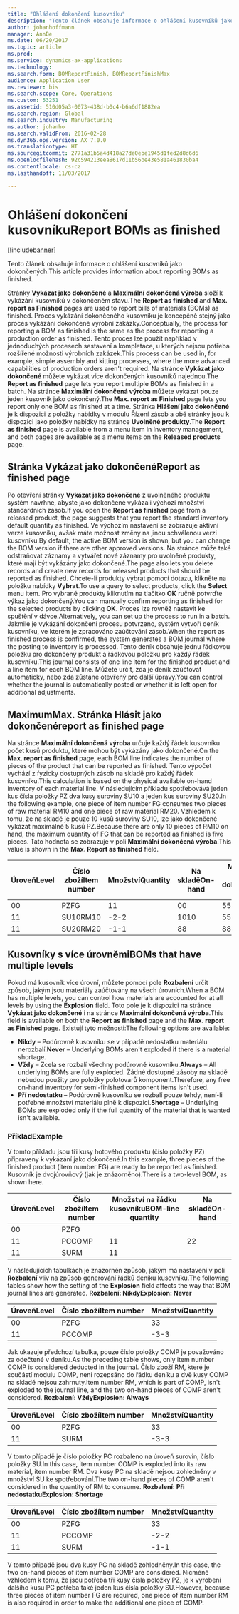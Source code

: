 ```yaml
---
title: "Ohlášení dokončení kusovníku"
description: "Tento článek obsahuje informace o ohlášení kusovníků jako dokončených."
author: johanhoffmann
manager: AnnBe
ms.date: 06/20/2017
ms.topic: article
ms.prod: 
ms.service: dynamics-ax-applications
ms.technology: 
ms.search.form: BOMReportFinish, BOMReportFinishMax
audience: Application User
ms.reviewer: bis
ms.search.scope: Core, Operations
ms.custom: 53251
ms.assetid: 510d05a3-0073-438d-b0c4-b6a6df1882ea
ms.search.region: Global
ms.search.industry: Manufacturing
ms.author: johanho
ms.search.validFrom: 2016-02-28
ms.dyn365.ops.version: AX 7.0.0
ms.translationtype: HT
ms.sourcegitcommit: 2771a31b5a4d418a27de0ebe1945d1fed2d8d6d6
ms.openlocfilehash: 92c594213eea8617d11b56be43e581a461830ba4
ms.contentlocale: cs-cz
ms.lasthandoff: 11/03/2017

---
```


# <a name="report-boms-as-finished"></a><span data-ttu-id="89540-103">Ohlášení dokončení kusovníku</span><span class="sxs-lookup"><span data-stu-id="89540-103">Report BOMs as finished</span></span>

[!include[banner](../includes/banner.md)]


<span data-ttu-id="89540-104">Tento článek obsahuje informace o ohlášení kusovníků jako dokončených.</span><span class="sxs-lookup"><span data-stu-id="89540-104">This article provides information about reporting BOMs as finished.</span></span>

<span data-ttu-id="89540-105">Stránky **Vykázat jako dokončené** a **Maximální dokončená výroba** složí k vykázání kusovníků v dokončeném stavu.</span><span class="sxs-lookup"><span data-stu-id="89540-105">The **Report as finished** and **Max. report as Finished** pages are used to report bills of materials (BOMs) as finished.</span></span> <span data-ttu-id="89540-106">Proces vykázání dokončeného kusovníku je koncepčně stejný jako proces vykázání dokončené výrobní zakázky.</span><span class="sxs-lookup"><span data-stu-id="89540-106">Conceptually, the process for reporting a BOM as finished is the same as the process for reporting a production order as finished.</span></span> <span data-ttu-id="89540-107">Tento proces lze použít například v jednoduchých procesech sestavení a kompletace, u kterých nejsou potřeba rozšířené možnosti výrobních zakázek.</span><span class="sxs-lookup"><span data-stu-id="89540-107">This process can be used in, for example, simple assembly and kitting processes, where the more advanced capabilities of production orders aren't required.</span></span> <span data-ttu-id="89540-108">Na stránce **Vykázat jako dokončené** můžete vykázat více dokončených kusovníků najednou.</span><span class="sxs-lookup"><span data-stu-id="89540-108">The **Report as finished** page lets you report multiple BOMs as finished in a batch.</span></span> <span data-ttu-id="89540-109">Na stránce **Maximální dokončená výroba** můžete vykázat pouze jeden kusovník jako dokončený.</span><span class="sxs-lookup"><span data-stu-id="89540-109">The **Max. report as Finished** page lets you report only one BOM as finished at a time.</span></span> <span data-ttu-id="89540-110">Stránka **Hlášení jako dokončené** je k dispozici z položky nabídky v modulu Řízení zásob a obě stránky jsou k dispozici jako položky nabídky na stránce **Uvolněné produkty**.</span><span class="sxs-lookup"><span data-stu-id="89540-110">The **Report as finished** page is available from a menu item in Inventory management, and both pages are available as a menu items on the **Released products** page.</span></span>

## <a name="report-as-finished-page"></a><span data-ttu-id="89540-111">Stránka Vykázat jako dokončené</span><span class="sxs-lookup"><span data-stu-id="89540-111">Report as finished page</span></span>
<span data-ttu-id="89540-112">Po otevření stránky **Vykázat jako dokončené** z uvolněného produktu systém navrhne, abyste jako dokončené vykázali výchozí množství standardních zásob.</span><span class="sxs-lookup"><span data-stu-id="89540-112">If you open the **Report as finished** page from a released product, the page suggests that you report the standard inventory default quantity as finished.</span></span> <span data-ttu-id="89540-113">Ve výchozím nastavení se zobrazuje aktivní verze kusovníku, avšak máte možnost změny na jinou schválenou verzi kusovníku.</span><span class="sxs-lookup"><span data-stu-id="89540-113">By default, the active BOM version is shown, but you can change the BOM version if there are other approved versions.</span></span> <span data-ttu-id="89540-114">Na stránce může také odstraňovat záznamy a vytvářet nové záznamy pro uvolněné produkty, které mají být vykázány jako dokončené.</span><span class="sxs-lookup"><span data-stu-id="89540-114">The page also lets you delete records and create new records for released products that should be reported as finished.</span></span> <span data-ttu-id="89540-115">Chcete-li produkty vybrat pomocí dotazu, klikněte na položku nabídky **Vybrat**.</span><span class="sxs-lookup"><span data-stu-id="89540-115">To use a query to select products, click the **Select** menu item.</span></span> <span data-ttu-id="89540-116">Pro vybrané produkty kliknutím na tlačítko **OK** ručně potvrďte výkaz jako dokončený.</span><span class="sxs-lookup"><span data-stu-id="89540-116">You can manually confirm reporting as finished for the selected products by clicking **OK**.</span></span> <span data-ttu-id="89540-117">Proces lze rovněž nastavit ke spuštění v dávce.</span><span class="sxs-lookup"><span data-stu-id="89540-117">Alternatively, you can set up the process to run in a batch.</span></span> <span data-ttu-id="89540-118">Jakmile je vykázání dokončení procesu potvrzeno, systém vytvoří deník kusovníku, ve kterém je zpracováno zaúčtování zásob.</span><span class="sxs-lookup"><span data-stu-id="89540-118">When the report as finished process is confirmed, the system generates a BOM journal where the posting to inventory is processed.</span></span> <span data-ttu-id="89540-119">Tento deník obsahuje jednu řádkovou položku pro dokončený produkt a řádkovou položku pro každý řádek kusovníku.</span><span class="sxs-lookup"><span data-stu-id="89540-119">This journal consists of one line item for the finished product and a line item for each BOM line.</span></span> <span data-ttu-id="89540-120">Můžete určit, zda je deník zaúčtovat automaticky, nebo zda zůstane otevřený pro další úpravy.</span><span class="sxs-lookup"><span data-stu-id="89540-120">You can control whether the journal is automatically posted or whether it is left open for additional adjustments.</span></span>

## <a name="max-report-as-finished-page"></a><span data-ttu-id="89540-121">Maximum</span><span class="sxs-lookup"><span data-stu-id="89540-121">Max.</span></span> <span data-ttu-id="89540-122">Stránka Hlásit jako dokončené</span><span class="sxs-lookup"><span data-stu-id="89540-122">report as finished page</span></span>
<span data-ttu-id="89540-123">Na stránce **Maximální dokončená výroba** určuje každý řádek kusovníku počet kusů produktu, které mohou být vykázány jako dokončené.</span><span class="sxs-lookup"><span data-stu-id="89540-123">On the **Max. report as finished** page, each BOM line indicates the number of pieces of the product that can be reported as finished.</span></span> <span data-ttu-id="89540-124">Tento výpočet vychází z fyzicky dostupných zásob na skladě pro každý řádek kusovníku.</span><span class="sxs-lookup"><span data-stu-id="89540-124">This calculation is based on the physical available on-hand inventory of each material line.</span></span> <span data-ttu-id="89540-125">V následujícím příkladu spotřebovává jeden kus čísla položky PZ dva kusy suroviny SU10 a jeden kus suroviny SU20.</span><span class="sxs-lookup"><span data-stu-id="89540-125">In the following example, one piece of item number FG consumes two pieces of raw material RM10 and one piece of raw material RM20.</span></span> <span data-ttu-id="89540-126">Vzhledem k tomu, že na skladě je pouze 10 kusů suroviny SU10, lze jako dokončené vykázat maximálně 5 kusů PZ.</span><span class="sxs-lookup"><span data-stu-id="89540-126">Because there are only 10 pieces of RM10 on hand, the maximum quantity of FG that can be reported as finished is five pieces.</span></span> <span data-ttu-id="89540-127">Tato hodnota se zobrazuje v poli **Maximální dokončená výroba**.</span><span class="sxs-lookup"><span data-stu-id="89540-127">This value is shown in the **Max. Report as finished** field.</span></span>

| <span data-ttu-id="89540-128">Úroveň</span><span class="sxs-lookup"><span data-stu-id="89540-128">Level</span></span> | <span data-ttu-id="89540-129">Číslo zboží</span><span class="sxs-lookup"><span data-stu-id="89540-129">Item number</span></span> | <span data-ttu-id="89540-130">Množství</span><span class="sxs-lookup"><span data-stu-id="89540-130">Quantity</span></span> | <span data-ttu-id="89540-131">Na skladě</span><span class="sxs-lookup"><span data-stu-id="89540-131">On-hand</span></span> | <span data-ttu-id="89540-132">Maximum</span><span class="sxs-lookup"><span data-stu-id="89540-132">Max.</span></span> <span data-ttu-id="89540-133">Hlášení jako dokončené</span><span class="sxs-lookup"><span data-stu-id="89540-133">Report as finished</span></span> |
|-------|-------------|----------|---------|-------------------------|
| <span data-ttu-id="89540-134">0</span><span class="sxs-lookup"><span data-stu-id="89540-134">0</span></span>     | <span data-ttu-id="89540-135">PZ</span><span class="sxs-lookup"><span data-stu-id="89540-135">FG</span></span>          |  <span data-ttu-id="89540-136">1</span><span class="sxs-lookup"><span data-stu-id="89540-136">1</span></span>       | <span data-ttu-id="89540-137">0</span><span class="sxs-lookup"><span data-stu-id="89540-137">0</span></span>       | <span data-ttu-id="89540-138">5</span><span class="sxs-lookup"><span data-stu-id="89540-138">5</span></span>                       |
| <span data-ttu-id="89540-139">1</span><span class="sxs-lookup"><span data-stu-id="89540-139">1</span></span>     | <span data-ttu-id="89540-140">SU10</span><span class="sxs-lookup"><span data-stu-id="89540-140">RM10</span></span>        | <span data-ttu-id="89540-141">-2</span><span class="sxs-lookup"><span data-stu-id="89540-141">-2</span></span>       | <span data-ttu-id="89540-142">10</span><span class="sxs-lookup"><span data-stu-id="89540-142">10</span></span>      | <span data-ttu-id="89540-143">5</span><span class="sxs-lookup"><span data-stu-id="89540-143">5</span></span>                       |
| <span data-ttu-id="89540-144">1</span><span class="sxs-lookup"><span data-stu-id="89540-144">1</span></span>     | <span data-ttu-id="89540-145">SU20</span><span class="sxs-lookup"><span data-stu-id="89540-145">RM20</span></span>        | <span data-ttu-id="89540-146">-1</span><span class="sxs-lookup"><span data-stu-id="89540-146">-1</span></span>       |  <span data-ttu-id="89540-147">8</span><span class="sxs-lookup"><span data-stu-id="89540-147">8</span></span>      | <span data-ttu-id="89540-148">8</span><span class="sxs-lookup"><span data-stu-id="89540-148">8</span></span>                       |

## <a name="boms-that-have-multiple-levels"></a><span data-ttu-id="89540-149">Kusovníky s více úrovněmi</span><span class="sxs-lookup"><span data-stu-id="89540-149">BOMs that have multiple levels</span></span>
<span data-ttu-id="89540-150">Pokud má kusovník více úrovní, můžete pomocí pole **Rozbalení** určit způsob, jakým jsou materiály zaúčtovány na všech úrovních.</span><span class="sxs-lookup"><span data-stu-id="89540-150">When a BOM has multiple levels, you can control how materials are accounted for at all levels by using the **Explosion** field.</span></span> <span data-ttu-id="89540-151">Toto pole je k dispozici na stránce **Vykázat jako dokončené** i na stránce **Maximální dokončená výroba**.</span><span class="sxs-lookup"><span data-stu-id="89540-151">This field is available on both the **Report as finished** page and the **Max. report as Finished** page.</span></span> <span data-ttu-id="89540-152">Existují tyto možnosti:</span><span class="sxs-lookup"><span data-stu-id="89540-152">The following options are available:</span></span>

-   <span data-ttu-id="89540-153">**Nikdy** – Podúrovně kusovníku se v případě nedostatku materiálu nerozbalí.</span><span class="sxs-lookup"><span data-stu-id="89540-153">**Never** – Underlying BOMs aren't exploded if there is a material shortage.</span></span>
-   <span data-ttu-id="89540-154">**Vždy** – Zcela se rozbalí všechny podúrovně kusovníku.</span><span class="sxs-lookup"><span data-stu-id="89540-154">**Always** – All underlying BOMs are fully exploded.</span></span> <span data-ttu-id="89540-155">Žádné dostupné zásoby na skladě nebudou použity pro položky polotovarů komponent.</span><span class="sxs-lookup"><span data-stu-id="89540-155">Therefore, any free on-hand inventory for semi-finished component items isn't used.</span></span>
-   <span data-ttu-id="89540-156">**Pří nedostatku** – Podúrovně kusovníku se rozbalí pouze tehdy, není-li potřebné množství materiálu plně k dispozici.</span><span class="sxs-lookup"><span data-stu-id="89540-156">**Shortage** – Underlying BOMs are exploded only if the full quantity of the material that is wanted isn't available.</span></span>

### <a name="example"></a><span data-ttu-id="89540-157">Příklad</span><span class="sxs-lookup"><span data-stu-id="89540-157">Example</span></span>

<span data-ttu-id="89540-158">V tomto příkladu jsou tři kusy hotového produktu (číslo položky PZ) připraveny k vykázání jako dokončené.</span><span class="sxs-lookup"><span data-stu-id="89540-158">In this example, three pieces of the finished product (item number FG) are ready to be reported as finished.</span></span> <span data-ttu-id="89540-159">Kusovník je dvojúrovňový (jak je znázorněno).</span><span class="sxs-lookup"><span data-stu-id="89540-159">There is a two-level BOM, as shown here.</span></span>

| <span data-ttu-id="89540-160">Úroveň</span><span class="sxs-lookup"><span data-stu-id="89540-160">Level</span></span> | <span data-ttu-id="89540-161">Číslo zboží</span><span class="sxs-lookup"><span data-stu-id="89540-161">Item number</span></span> | <span data-ttu-id="89540-162">Množství na řádku kusovníku</span><span class="sxs-lookup"><span data-stu-id="89540-162">BOM-line quantity</span></span> | <span data-ttu-id="89540-163">Na skladě</span><span class="sxs-lookup"><span data-stu-id="89540-163">On-hand</span></span> |
|-------|-------------|-------------------|---------|
| <span data-ttu-id="89540-164">0</span><span class="sxs-lookup"><span data-stu-id="89540-164">0</span></span>     | <span data-ttu-id="89540-165">PZ</span><span class="sxs-lookup"><span data-stu-id="89540-165">FG</span></span>          |                   |         |
| <span data-ttu-id="89540-166">1</span><span class="sxs-lookup"><span data-stu-id="89540-166">1</span></span>     | <span data-ttu-id="89540-167">PC</span><span class="sxs-lookup"><span data-stu-id="89540-167">COMP</span></span>        | <span data-ttu-id="89540-168">1</span><span class="sxs-lookup"><span data-stu-id="89540-168">1</span></span>                 | <span data-ttu-id="89540-169">2</span><span class="sxs-lookup"><span data-stu-id="89540-169">2</span></span>       |
| <span data-ttu-id="89540-170">1</span><span class="sxs-lookup"><span data-stu-id="89540-170">1</span></span>     | <span data-ttu-id="89540-171">SU</span><span class="sxs-lookup"><span data-stu-id="89540-171">RM</span></span>          | <span data-ttu-id="89540-172">1</span><span class="sxs-lookup"><span data-stu-id="89540-172">1</span></span>                 |         |

<span data-ttu-id="89540-173">V následujících tabulkách je znázorněn způsob, jakým má nastavení v poli **Rozbalení** vliv na způsob generování řádků deníku kusovníku.</span><span class="sxs-lookup"><span data-stu-id="89540-173">The following tables show how the setting of the **Explosion** field affects the way that BOM journal lines are generated.</span></span> <span data-ttu-id="89540-174">**Rozbalení: Nikdy**</span><span class="sxs-lookup"><span data-stu-id="89540-174">**Explosion: Never**</span></span>

| <span data-ttu-id="89540-175">Úroveň</span><span class="sxs-lookup"><span data-stu-id="89540-175">Level</span></span> | <span data-ttu-id="89540-176">Číslo zboží</span><span class="sxs-lookup"><span data-stu-id="89540-176">Item number</span></span> | <span data-ttu-id="89540-177">Množství</span><span class="sxs-lookup"><span data-stu-id="89540-177">Quantity</span></span> |
|-------|-------------|----------|
| <span data-ttu-id="89540-178">0</span><span class="sxs-lookup"><span data-stu-id="89540-178">0</span></span>     | <span data-ttu-id="89540-179">PZ</span><span class="sxs-lookup"><span data-stu-id="89540-179">FG</span></span>          | <span data-ttu-id="89540-180">3</span><span class="sxs-lookup"><span data-stu-id="89540-180">3</span></span>        |
| <span data-ttu-id="89540-181">1</span><span class="sxs-lookup"><span data-stu-id="89540-181">1</span></span>     | <span data-ttu-id="89540-182">PC</span><span class="sxs-lookup"><span data-stu-id="89540-182">COMP</span></span>        | <span data-ttu-id="89540-183">-3</span><span class="sxs-lookup"><span data-stu-id="89540-183">-3</span></span>       |

<span data-ttu-id="89540-184">Jak ukazuje předchozí tabulka, pouze číslo položky COMP je považováno za odečtené v deníku.</span><span class="sxs-lookup"><span data-stu-id="89540-184">As the preceding table shows, only item number COMP is considered deducted in the journal.</span></span> <span data-ttu-id="89540-185">Číslo zboží RM, které je součástí modulu COMP, není rozepsáno do řádku deníku a dvě kusy COMP na skladě nejsou zahrnuty.</span><span class="sxs-lookup"><span data-stu-id="89540-185">Item number RM, which is part of COMP, isn't exploded to the journal line, and the two on-hand pieces of COMP aren't considered.</span></span> <span data-ttu-id="89540-186">**Rozbalení: Vždy**</span><span class="sxs-lookup"><span data-stu-id="89540-186">**Explosion: Always**</span></span>

| <span data-ttu-id="89540-187">Úroveň</span><span class="sxs-lookup"><span data-stu-id="89540-187">Level</span></span> | <span data-ttu-id="89540-188">Číslo zboží</span><span class="sxs-lookup"><span data-stu-id="89540-188">Item number</span></span> | <span data-ttu-id="89540-189">Množství</span><span class="sxs-lookup"><span data-stu-id="89540-189">Quantity</span></span> |
|-------|-------------|----------|
| <span data-ttu-id="89540-190">0</span><span class="sxs-lookup"><span data-stu-id="89540-190">0</span></span>     | <span data-ttu-id="89540-191">PZ</span><span class="sxs-lookup"><span data-stu-id="89540-191">FG</span></span>          | <span data-ttu-id="89540-192">3</span><span class="sxs-lookup"><span data-stu-id="89540-192">3</span></span>        |
| <span data-ttu-id="89540-193">1</span><span class="sxs-lookup"><span data-stu-id="89540-193">1</span></span>     | <span data-ttu-id="89540-194">SU</span><span class="sxs-lookup"><span data-stu-id="89540-194">RM</span></span>          | <span data-ttu-id="89540-195">-3</span><span class="sxs-lookup"><span data-stu-id="89540-195">-3</span></span>       |

<span data-ttu-id="89540-196">V tomto případě je číslo položky PC rozbaleno na úroveň surovin, číslo položky SU.</span><span class="sxs-lookup"><span data-stu-id="89540-196">In this case, item number COMP is exploded into its raw material, item number RM.</span></span> <span data-ttu-id="89540-197">Dva kusy PC na skladě nejsou zohledněny v množství SU ke spotřebování.</span><span class="sxs-lookup"><span data-stu-id="89540-197">The two on-hand pieces of COMP aren't considered in the quantity of RM to consume.</span></span> <span data-ttu-id="89540-198">**Rozbalení: Při nedostatku**</span><span class="sxs-lookup"><span data-stu-id="89540-198">**Explosion: Shortage**</span></span>

| <span data-ttu-id="89540-199">Úroveň</span><span class="sxs-lookup"><span data-stu-id="89540-199">Level</span></span> | <span data-ttu-id="89540-200">Číslo zboží</span><span class="sxs-lookup"><span data-stu-id="89540-200">Item number</span></span> | <span data-ttu-id="89540-201">Množství</span><span class="sxs-lookup"><span data-stu-id="89540-201">Quantity</span></span> |
|-------|-------------|----------|
| <span data-ttu-id="89540-202">0</span><span class="sxs-lookup"><span data-stu-id="89540-202">0</span></span>     | <span data-ttu-id="89540-203">PZ</span><span class="sxs-lookup"><span data-stu-id="89540-203">FG</span></span>          | <span data-ttu-id="89540-204">3</span><span class="sxs-lookup"><span data-stu-id="89540-204">3</span></span>        |
| <span data-ttu-id="89540-205">1</span><span class="sxs-lookup"><span data-stu-id="89540-205">1</span></span>     | <span data-ttu-id="89540-206">PC</span><span class="sxs-lookup"><span data-stu-id="89540-206">COMP</span></span>        | <span data-ttu-id="89540-207">-2</span><span class="sxs-lookup"><span data-stu-id="89540-207">-2</span></span>       |
| <span data-ttu-id="89540-208">1</span><span class="sxs-lookup"><span data-stu-id="89540-208">1</span></span>     | <span data-ttu-id="89540-209">SU</span><span class="sxs-lookup"><span data-stu-id="89540-209">RM</span></span>          | <span data-ttu-id="89540-210">-1</span><span class="sxs-lookup"><span data-stu-id="89540-210">-1</span></span>       |

<span data-ttu-id="89540-211">V tomto případě jsou dva kusy PC na skladě zohledněny.</span><span class="sxs-lookup"><span data-stu-id="89540-211">In this case, the two on-hand pieces of item number COMP are considered.</span></span> <span data-ttu-id="89540-212">Nicméně vzhledem k tomu, že jsou potřeba tři kusy čísla položky PZ, je k vyrobení dalšího kusu PC potřeba také jeden kus čísla položky SU.</span><span class="sxs-lookup"><span data-stu-id="89540-212">However, because three pieces of item number FG are required, one piece of item number RM is also required in order to make the additional one piece of COMP.</span></span>




